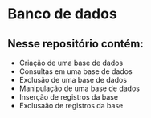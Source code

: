 # Banco de dados
## Nesse repositório contém:
* Criação de uma base de dados
* Consultas em uma base de dados
* Exclusão de uma base de dados
* Manipulação de uma base de dados
* Inserção de registros da base
* Exclusaão de registros da base
